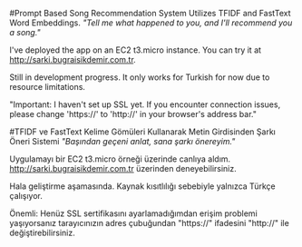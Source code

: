 #Prompt Based Song Recommendation System Utilizes TFIDF and FastText Word Embeddings.
_"Tell me what happened to you, and I'll recommend you a song."_

I've deployed the app on an EC2 t3.micro instance. You can try it at http://sarki.bugraisikdemir.com.tr.

Still in development progress. It only works for Turkish for now due to resource limitations.

"Important: I haven't set up SSL yet. If you encounter connection issues, please change 'https://' to 'http://' in your browser's address bar."

#TFIDF ve FastText Kelime Gömüleri Kullanarak Metin Girdisinden Şarkı Öneri Sistemi
_"Başından geçeni anlat, sana şarkı önereyim."_

Uygulamayı bir EC2 t3.micro örneği üzerinde canlıya aldım. http://sarki.bugraisikdemir.com.tr üzerinden deneyebilirsiniz.

Hala geliştirme aşamasında. Kaynak kısıtlılığı sebebiyle yalnızca Türkçe çalışıyor.

Önemli: Henüz SSL sertifikasını ayarlamadığımdan erişim problemi yaşıyorsanız tarayıcınızın adres çubuğundan "https://" ifadesini "http://" ile değiştirebilirsiniz.


